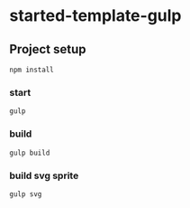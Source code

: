 # started-template-gulp
 
## Project setup
```
npm install
```

### start
```
gulp
```

### build
```
gulp build
```

### build svg sprite
```
gulp svg
```
